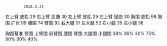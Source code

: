             2018.5.21
右上臂 放松    29
右上臂 屈曲    30
左上臂 放松    29
左上臂 屈曲    30
胸围 放松      98
胸围 扩张       99
腰围           74
臂围           92
右大腿         51
左大腿         52
右小腿         35
左小腿         36


胸围基准  颈围 上臂围 前臂围 腰围 臂围 大腿围 小腿围
           38%  36%   30%   75% 90%  60%    40%    
